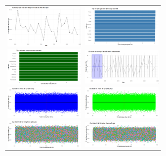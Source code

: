 <table>
  <tr>
    <td><img src="images/1 (2).png" alt="Image 1" width="400"></td>
    <td><img src="images/2.png" alt="Image 2" width="400"></td>
  </tr>
  <tr>
    <td><img src="images/3.png" alt="Image 3" width="400"></td>
    <td><img src="images/4.png" alt="Image 4" width="400"></td>
  </tr>
  <tr>
    <td><img src="images/5.png" alt="Image 5" width="400"></td>
    <td><img src="images/6.png" alt="Image 6" width="400"></td>
  </tr>
  <tr>
    <td><img src="images/7.png" alt="Image 7" width="400"></td>
    <td><img src="images/8.png" alt="Image 8" width="400"></td>
  </tr>
</table>
